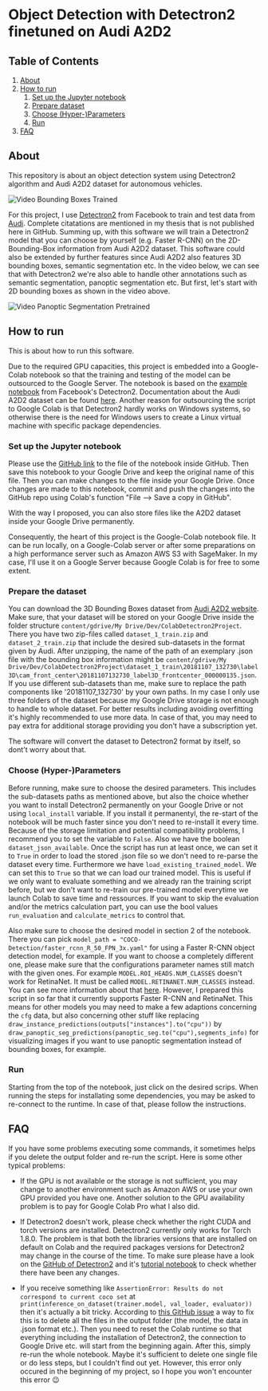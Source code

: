 # Object Detection with Detectron2 finetuned on Audi A2D2

## Table of Contents

1. [About](#about)
2. [How to run](#how-to-run)
    1. [Set up the Jupyter notebook](#set-up-the-jupyter-notebook)
    2. [Prepare dataset](#prepare-the-dataset)
    3. [Choose (Hyper-)Parameters](#before-run)
    4. [Run](#run)
3. [FAQ](#problems)


 <a name="about"></a>
## About

This repository is about an object detection system using Detectron2 algorithm and Audi A2D2 dataset for autonomous vehicles.

<!-- ![Screenshot](output_data/exemplary_images/example_output_bounding_box_Faster_R_CNN_trained.jpg) -->


![Video Bounding Boxes Trained](output_data/scene_2/exemplary_scene_rural_2_muted_output_bounding_box_Faster_R_CNN_trained_compressed.gif)


For this project, I use [Detectron2](https://github.com/facebookresearch/detectron2) from Facebook  to train and test data
from [Audi](https://www.a2d2.audi/a2d2/en.html). 
Complete citatations are mentioned in my thesis that is not published here in GitHub. Summing up, with this software we will train a Detectron2 model that you can choose by yourself (e.g. Faster R-CNN) on the 2D-Bounding-Box information from Audi A2D2 dataset. This software could also be extended by further features since Audi A2D2 also features 3D bounding boxes, semantic segmentation etc. In the video below, we can see that with Detectron2 we're also able to handle other annotations such as semantic segmentation, panoptic segmentation etc. But first, let's start with 2D bounding boxes as shown in the video above.

![Video Panoptic Segmentation Pretrained](output_data/scene_1/exemplary_scene_rural_1_muted_output_panoptic_segmentation_Panoptic_FPN_pretrained_compressed.gif)



<a name="how-to-run"></a>
## How to run 

This is about how to run this software.


Due to the required GPU capacities, this project is embedded into a Google-Colab notebook so that the training and testing of the model can be outsourced to the Google Server. The notebook is based on the [example notebook](https://colab.research.google.com/drive/16jcaJoc6bCFAQ96jDe2HwtXj7BMD_-m5) from Facebook's Detectron2. Documentation about the Audi A2D2 dataset can be found [here](https://www.a2d2.audi/a2d2/en/tutorial.html).
Another reason for outsourcing the script to Google Colab is that Detectron2 hardly works on Windows systems, so otherwise there is the need for Windows users to create a Linux virtual machine with specific package dependencies.

<a name="set-up-the-jupyter-notebook"></a>
### Set up the Jupyter notebook

Please use the [GitHub link](https://colab.research.google.com/github/FabianGermany/AutonomousDrivingDetectron2/blob/main/Detectron2_Personal_Notebook_GoogleDrive_Instance.ipynb) to the file of the notebook inside GitHub. Then save this notebook to your Google Drive and keep the original name of this file. Then you can make changes to the file inside your Google Drive. Once changes are made to this notebook, commit and push the changes into the GitHub repo using Colab's function "File --> Save a copy in GitHub". 
<!--This way worked better for me than the other way (changing the notebook in your GitHub and import the new notebook every time from GitHub to Google Drive) because of several reasons.--> With the way I proposed, you can also store files like the A2D2 dataset inside your Google Drive permanently.

Consequently, the heart of this project is the Google-Colab notebook file. It can be run locally, on a Google-Colab server or after some preparations on a high performance server such as Amazon AWS S3 with SageMaker. In my case, I'll use it on a Google Server because Google Colab is for free to some extent.

<a name="prepare-the-dataset"></a>
### Prepare the dataset

You can download the 3D Bounding Boxes dataset from [Audi A2D2 website](https://www.a2d2.audi/a2d2/en/download.html).
Make sure, that your dataset will be stored on your Google Drive inside the folder structure `content/gdrive/My Drive/Dev/ColabDetectron2Project`.
There you have two zip-files called `dataset_1_train.zip` and `dataset_2_train.zip` that include the desired sub-datasets in the format given by Audi. After unzipping, the name of the path of an exemplary .json file with the bounding box information might be
`content/gdrive/My Drive/Dev/ColabDetectron2Project\dataset_1_train\20181107_132730\label3D\cam_front_center\20181107132730_label3D_frontcenter_000000135.json`. If you use different sub-datasets than me, make sure to replace the path components like '20181107_132730' by your own paths. In my case I only use three folders of the dataset because my Google Drive storage is not enough to handle to whole dataset. For better results including avoiding overfitting it's highly recommended to use more data. In case of that, you may need to pay extra for additional storage providing you don't have a subscription yet.

The software will convert the dataset to Detectron2 format by itself, so dont't worry about that.

<a name="before-run"></a>
### Choose (Hyper-)Parameters

Before running, make sure to choose the desired parameters. This includes the sub-datasets paths as mentioned above, but also the choice whether you want to install Detectron2 permanently on your Google Drive or not using `local_install` variable. If you install it permanentyl, the re-start of the notebook will be much faster since you don't need to re-install it every time. Because of the storage limitation and potential compatibility problems, I recommend you to set the variable to `False`. Also we have the boolean `dataset_json_available`. Once the script has run at least once, we can set it to `True` in order to load the stored .json file so we don't need to re-parse the dataset every time. Furthermore we have `load_existing_trained_model`. We can set this to `True` so that we can load our trained model. This is useful if we only want to evaluate something and we already ran the training script before, but we don't want to re-train our pre-trained model everytime we launch Colab to save time and ressources. If you want to skip the evaluation and/or the metrics calculation part, you can use the bool values `run_evaluation` and `calculate_metrics` to control that.

Also make sure to choose the desired model in section 2 of the notebook. There you can pick `model_path = "COCO-Detection/faster_rcnn_R_50_FPN_3x.yaml"` for using a Faster R-CNN object detection model, for example. If you want to choose a completely different one, please make sure that the configurations parameter names still match with the given ones. For example `MODEL.ROI_HEADS.NUM_CLASSES` doesn't work for RetinaNet. It must be called `MODEL.RETINANET.NUM_CLASSES` instead. You can see more information about that [here](https://detectron2.readthedocs.io/tutorials/datasets.html#update-the-config-for-new-datasets). However, I prepared this script in so far that it currently supports Faster R-CNN and RetinaNet. This means for other models you may need to make a few adaptions concerning the `cfg` data, but also concerning other stuff like replacing `draw_instance_predictions(outputs["instances"].to("cpu"))` by `draw_panoptic_seg_predictions(panoptic_seg.to("cpu"),segments_info)` for visualizing images if you want to use panoptic segmentation instead of bounding boxes, for example.


<a name="run"></a>
### Run

Starting from the top of the notebook, just click on the desired scrips. When running the steps for installating some dependencies, you may be asked to re-connect to the runtime. In case of that, please follow the instructions.


<a name="problems"></a>
## FAQ

If you have some problems executing some commands, it sometimes helps if you delete the output folder and re-run the script. Here is some other typical problems:

* If the GPU is not available or the storage is not sufficient, you may change to another environment such as Amazon AWS or use your own GPU provided you have one. Another solution to the GPU availability problem is to pay for Google Colab Pro what I also did.

* If Detectron2 doesn't work, please check whether the right CUDA and torch versions are installed. Detectron2 currently only works for Torch 1.8.0. The problem is that both the libraries versions that are installed on default on Colab and the required packages versions for Detectron2 may change in the course of the time. To make sure please have a look on the [GitHub of Detectron2](https://github.com/facebookresearch/detectron2) and it's [tutorial notebook](https://colab.research.google.com/drive/16jcaJoc6bCFAQ96jDe2HwtXj7BMD_-m5) to check whether there have been any changes.

* If you receive something like `AssertionError: Results do not correspond to current coco set` at `print(inference_on_dataset(trainer.model, val_loader, evaluator))` then it's actually a bit tricky. According to [this GitHub issue](https://github.com/facebookresearch/detectron2/issues/1631) a way to fix this is to delete all the files in the output folder (the model, the data in .json format etc.). Then you need to reset the Colab runtime so that everything including the installation of Detectron2, the connection to Google Drive etc. will start from the beginning again. After this, simply re-run the whole notebook. Maybe it's sufficient to delete one single file or do less steps, but I couldn't find out yet. However, this error only occured in the beginning of my project, so I hope you won't encounter this error :wink:


<!-- 
Procedure for creating the gif files:
1. Convert .mkv files to .gif files with Shotcut Software
2. Reduce size of gif below 100 MB due to GitHub restrictions with tools like https://www.ps2pdf.com/compress-gif 
-->